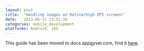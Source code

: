 ```yaml
---
layout: post
title:  "Handling images on Retina/high DPI screens"
date:   2013-06-12 13:51:34
categories: mobile_development
platforms: Android, iOS
---
```


This guide has been moved to docs.appgyver.com, find it [here](https://academy.appgyver.com/categories/3-user-interface-and-design/contents/48-handling-images-on-retinahigh-dpi-screens-).